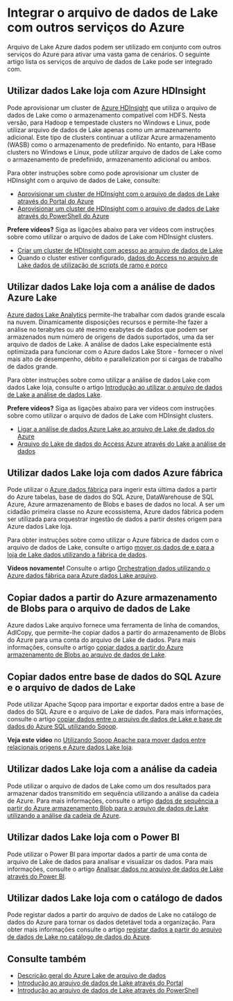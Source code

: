 <properties
   pageTitle="Integrar o arquivo de dados de Lake com outros serviços do Azure | Microsoft Azure"
   description="Compreender como arquivo de dados de Lake integra-se com outros serviços do Azure"
   documentationCenter=""
   services="data-lake-store"
   authors="nitinme"
   manager="jhubbard"
   editor="cgronlun"/>

<tags
   ms.service="data-lake-store"
   ms.devlang="na"
   ms.topic="article"
   ms.tgt_pltfrm="na"
   ms.workload="big-data"
   ms.date="10/28/2016"
   ms.author="nitinme"/>

# <a name="integrating-data-lake-store-with-other-azure-services"></a>Integrar o arquivo de dados de Lake com outros serviços do Azure

Arquivo de Lake Azure dados podem ser utilizado em conjunto com outros serviços do Azure para ativar uma vasta gama de cenários. O seguinte artigo lista os serviços de arquivo de dados de Lake pode ser integrado com.

## <a name="use-data-lake-store-with-azure-hdinsight"></a>Utilizar dados Lake loja com Azure HDInsight

Pode aprovisionar um cluster de [Azure HDInsight](https://azure.microsoft.com/documentation/learning-paths/hdinsight-self-guided-hadoop-training/) que utiliza o arquivo de dados de Lake como o armazenamento compatível com HDFS. Nesta versão, para Hadoop e tempestade clusters no Windows e Linux, pode utilizar arquivo de dados de Lake apenas como um armazenamento adicional. Este tipo de clusters continuar a utilizar Azure armazenamento (WASB) como o armazenamento de predefinido. No entanto, para HBase clusters no Windows e Linux, pode utilizar arquivo de dados de Lake como o armazenamento de predefinido, armazenamento adicional ou ambos.

Para obter instruções sobre como pode aprovisionar um cluster de HDInsight com o arquivo de dados de Lake, consulte:

* [Aprovisionar um cluster de HDInsight com o arquivo de dados de Lake através do Portal do Azure](data-lake-store-hdinsight-hadoop-use-portal.md)
* [Aprovisionar um cluster de HDInsight com o arquivo de dados de Lake através do PowerShell do Azure](data-lake-store-hdinsight-hadoop-use-powershell.md)

**Prefere vídeos?** Siga as ligações abaixo para ver vídeos com instruções sobre como utilizar o arquivo de dados de Lake com HDInsight clusters.

* [Criar um cluster de HDInsight com acesso ao arquivo de dados de Lake](https://mix.office.com/watch/l93xri2yhtp2)
* Quando o cluster estiver configurado, [dados do Access no arquivo de Lake dados de utilização de scripts de ramo e porco](https://mix.office.com/watch/1n9g5w0fiqv1q)


## <a name="use-data-lake-store-with-azure-data-lake-analytics"></a>Utilizar dados Lake loja com a análise de dados Azure Lake

[Azure dados Lake Analytics](../data-lake-analytics/data-lake-analytics-overview.md) permite-lhe trabalhar com dados grande escala na nuvem. Dinamicamente disposições recursos e permite-lhe fazer a análise no terabytes ou até mesmo exabytes de dados que podem ser armazenados num número de origens de dados suportados, uma da ser arquivo de dados de Lake. A análise de dados Lake especialmente está optimizada para funcionar com o Azure dados Lake Store - fornecer o nível mais alto de desempenho, débito e parallelization por si cargas de trabalho de dados grande.

Para obter instruções sobre como utilizar a análise de dados Lake com dados Lake loja, consulte o artigo [Introdução ao utilizar o arquivo de dados de Lake a análise de dados Lake](../data-lake-analytics/data-lake-analytics-get-started-portal.md).

**Prefere vídeos?** Siga as ligações abaixo para ver vídeos com instruções sobre como utilizar o arquivo de dados de Lake com HDInsight clusters.

* [Ligar a análise de dados Azure Lake ao arquivo de Lake de dados do Azure](https://mix.office.com/watch/qwji0dc9rx9k)
* [Arquivo do Lake de dados do Access Azure através do Lake a análise de dados](https://mix.office.com/watch/1n0s45up381a8)


## <a name="use-data-lake-store-with-azure-data-factory"></a>Utilizar dados Lake loja com dados Azure fábrica

Pode utilizar o [Azure dados fábrica](https://azure.microsoft.com/services/data-factory/) para ingerir esta última dados a partir do Azure tabelas, base de dados do SQL Azure, DataWarehouse de SQL Azure, Azure armazenamento de Blobs e bases de dados no local. A ser um cidadão primeira classe no Azure ecossistema, Azure dados fábrica podem ser utilizada para orquestrar ingestão de dados a partir destes origem para Azure dados Lake loja.

Para obter instruções sobre como utilizar o Azure fábrica de dados com o arquivo de dados de Lake, consulte o artigo [mover os dados de e para a loja de Lake dados utilizando a fábrica de dados](../data-factory/data-factory-azure-datalake-connector.md).

**Vídeos novamente!** Consulte o artigo [Orchestration dados utilizando o Azure dados fábrica para Azure dados Lake arquivo](https://mix.office.com/watch/1oa7le7t2u4ka). 

## <a name="copy-data-from-azure-storage-blobs-into-data-lake-store"></a>Copiar dados a partir do Azure armazenamento de Blobs para o arquivo de dados de Lake

Azure dados Lake arquivo fornece uma ferramenta de linha de comandos, AdlCopy, que permite-lhe copiar dados a partir do armazenamento de Blobs do Azure para uma conta do arquivo de Lake de dados. Para mais informações, consulte o artigo [copiar dados a partir do Azure armazenamento de Blobs ao arquivo de dados de Lake](data-lake-store-copy-data-azure-storage-blob.md).

## <a name="copy-data-between-azure-sql-database-and-data-lake-store"></a>Copiar dados entre base de dados do SQL Azure e o arquivo de dados de Lake

Pode utilizar Apache Sqoop para importar e exportar dados entre a base de dados do SQL Azure e o arquivo de Lake de dados. Para mais informações, consulte o artigo [copiar dados entre o arquivo de dados de Lake e base de dados do Azure SQL utilizando Sqoop](data-lake-store-data-transfer-sql-sqoop.md).

**Veja este vídeo** no [Utilizando Sqoop Apache para mover dados entre relacionais origens e Azure dados Lake loja](https://mix.office.com/watch/1butcdjxmu114).

## <a name="use-data-lake-store-with-stream-analytics"></a>Utilizar dados Lake loja com a análise da cadeia

Pode utilizar o arquivo de dados de Lake como um dos resultados para armazenar dados transmitido em sequência utilizando a análise da cadeia de Azure. Para mais informações, consulte o artigo [dados de sequência a partir do Azure armazenamento Blob para o arquivo de dados de Lake utilizando a análise da cadeia de Azure](data-lake-store-stream-analytics.md).

## <a name="use-data-lake-store-with-power-bi"></a>Utilizar dados Lake loja com o Power BI

Pode utilizar o Power BI para importar dados a partir de uma conta de arquivo de Lake de dados para analisar e visualizar os dados. Para mais informações, consulte o artigo [Analisar dados no arquivo de dados de Lake através do Power BI](data-lake-store-power-bi.md).

## <a name="use-data-lake-store-with-data-catalog"></a>Utilizar dados Lake loja com o catálogo de dados

Pode registar dados a partir do arquivo de dados de Lake no catálogo de dados do Azure para tornar os dados detetável toda a organização. Para obter mais informações consulte o artigo [registar dados a partir do arquivo de dados de Lake no catálogo de dados do Azure](data-lake-store-with-data-catalog.md).


## <a name="see-also"></a>Consulte também

- [Descrição geral do Azure Lake de arquivo de dados](data-lake-store-overview.md)
- [Introdução ao arquivo de dados de Lake através do Portal](data-lake-store-get-started-portal.md)
- [Introdução ao arquivo de dados de Lake através do PowerShell](data-lake-store-get-started-powershell.md)  
